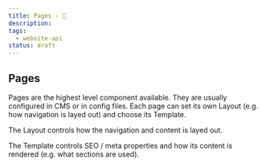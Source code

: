 ```yaml
---
title: Pages - 🍱
description:
tags:
  - website-api
status: draft
---
```


<!-- CODE IMPORTS -->

<!-- END CODE IMPORTS -->

<DocHeader props={props}/>

## Pages

Pages are the highest level component available. They are usually configured in
CMS or in config files. Each page can set its own Layout (e.g. how navigation is
layed out) and choose its Template.

The Layout controls how the navigation and content is layed out.

The Template controls SEO / meta properties and how its content is rendered
(e.g. what sections are used).
